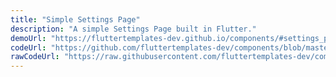 ```yaml
---
title: "Simple Settings Page"
description: "A simple Settings Page built in Flutter."
demoUrl: "https://fluttertemplates-dev.github.io/components/#settings_page_2"
codeUrl: "https://github.com/fluttertemplates-dev/components/blob/master/lib/components/must_haves/settings_page/settings_page_2.dart"
rawCodeUrl: "https://raw.githubusercontent.com/fluttertemplates-dev/components/master/lib/components/must_haves/settings_page/settings_page_2.dart"
---
```

